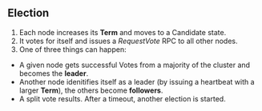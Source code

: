 ##  Election

1. Each node increases its **Term** and moves to a Candidate state.
1. It votes for itself and issues a _RequestVote_ RPC to all other nodes.
1. One of three things can happen:
  * A given node gets successful Votes from a majority of the cluster and becomes the **leader**.
  * Another node idenitifies itself as a leader (by issuing a heartbeat with a larger **Term**), the others become **followers**.
  * A split vote results. After a timeout, another election is started.

